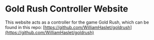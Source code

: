 # Gold Rush Controller Website

This website acts as a controller for the game Gold Rush, which can be found in this repo: [https://github.com/WilliamHaslet/goldrush](https://github.com/WilliamHaslet/goldrush)